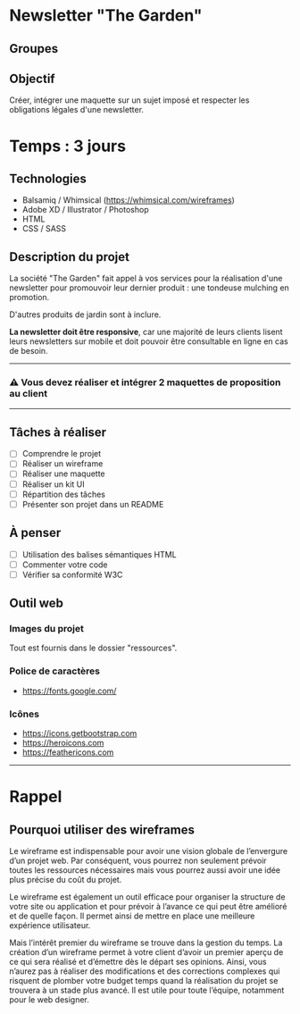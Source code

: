 # Newsletter "The Garden"

## Groupes

## Objectif

Créer, intégrer une maquette sur un sujet imposé et respecter les obligations légales d'une newsletter.

# Temps : 3 jours

## Technologies

* Balsamiq / Whimsical (https://whimsical.com/wireframes)
* Adobe XD / Illustrator / Photoshop
* HTML
* CSS / SASS

## Description du projet

La société "The Garden" fait appel à vos services pour la réalisation d'une newsletter pour promouvoir leur dernier produit : une tondeuse mulching en promotion.  

D'autres produits de jardin sont à inclure.

**La newsletter doit être responsive**, car une majorité de leurs clients lisent leurs newsletters sur mobile et doit pouvoir être consultable en ligne en cas de besoin.

---

### :warning: **Vous devez réaliser et intégrer 2 maquettes de proposition au client**

---

## Tâches à réaliser

* [ ] Comprendre le projet
* [ ] Réaliser un wireframe
* [ ] Réaliser une maquette
* [ ] Réaliser un kit UI
* [ ] Répartition des tâches
* [ ] Présenter son projet dans un README

## À penser

* [ ] Utilisation des balises sémantiques HTML
* [ ] Commenter votre code
* [ ] Vérifier sa conformité W3C

## Outil web

### Images du projet

Tout est fournis dans le dossier "ressources".

### Police de caractères
* https://fonts.google.com/

### Icônes
* https://icons.getbootstrap.com
* https://heroicons.com
* https://feathericons.com

---

# Rappel

## Pourquoi utiliser des wireframes

Le wireframe est indispensable pour avoir une vision globale de l’envergure d’un projet web. Par conséquent, vous pourrez non seulement prévoir toutes les ressources nécessaires mais vous pourrez aussi avoir une idée plus précise du coût du projet. 

Le wireframe est également un outil efficace pour organiser la structure de votre site ou application et pour prévoir à l’avance ce qui peut être amélioré et de quelle façon. Il permet ainsi de mettre en place une meilleure expérience utilisateur. 

Mais l’intérêt premier du wireframe se trouve dans la gestion du temps. La création d’un wireframe permet à votre client d’avoir un premier aperçu de ce qui sera réalisé et d’émettre dès le départ ses opinions. Ainsi, vous n’aurez pas à réaliser des modifications et des corrections complexes qui risquent de plomber votre budget temps quand la réalisation du projet se trouvera à un stade plus avancé. Il est utile pour toute l’équipe, notamment pour le web designer.
